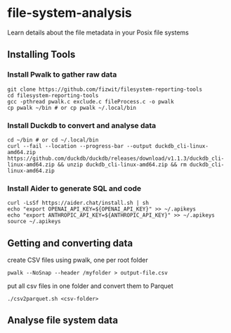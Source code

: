 # file-system-analysis

Learn details about the file metadata in your Posix file systems

## Installing Tools


### Install Pwalk to gather raw data

```
git clone https://github.com/fizwit/filesystem-reporting-tools
cd filesystem-reporting-tools
gcc -pthread pwalk.c exclude.c fileProcess.c -o pwalk
cp pwalk ~/bin # or cp pwalk ~/.local/bin
```

### Install Duckdb to convert and analyse data 

```
cd ~/bin # or cd ~/.local/bin
curl --fail --location --progress-bar --output duckdb_cli-linux-amd64.zip https://github.com/duckdb/duckdb/releases/download/v1.1.3/duckdb_cli-linux-amd64.zip && unzip duckdb_cli-linux-amd64.zip && rm duckdb_cli-linux-amd64.zip
```

### Install Aider to generate SQL and code

```
curl -LsSf https://aider.chat/install.sh | sh
echo "export OPENAI_API_KEY=${OPENAI_API_KEY}" >> ~/.apikeys
echo "export ANTHROPIC_API_KEY=${ANTHROPIC_API_KEY}" >> ~/.apikeys
source ~/.apikeys
```

## Getting and converting data 

 
create CSV files using pwalk, one per root folder  

```
pwalk --NoSnap --header /myfolder > output-file.csv
```

put all csv files in one folder and convert them to Parquet 

```
./csv2parquet.sh <csv-folder>
```

## Analyse file system data 



